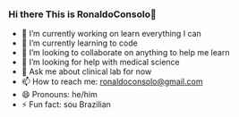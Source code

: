 ### Hi there This is RonaldoConsolo👋

- 🔭 I’m currently working on learn everything I can
- 🌱 I’m currently learning to code 
- 👯 I’m looking to collaborate on anything to help me learn
- 🤔 I’m looking for help with medical science 
- 💬 Ask me about clinical lab for now
- 📫 How to reach me: ronaldoconsolo@gmail.com
- 😄 Pronouns: he/him
- ⚡ Fun fact: sou Brazilian

<div>
  <a href="https//github.com/ronaldoconsolo">
  <ing height="180em" src"https://github-readme-stats.vercel.app/api?username=ronaldoconsolo&show_icons=false&theme=dracula&include_all_comits=true&count_private=true"/>
  <ing height="180em" src"https://github-readme-stats.vercel.app/api/top-langs/?username=ronaldoconsolo&layout=compact&langs_count-16&theme=dracula"/>
<div>
  
